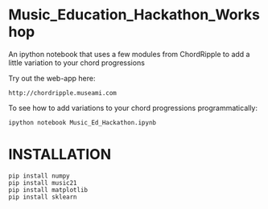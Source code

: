# Music_Education_Hackathon_Workshop

An ipython notebook that uses a few modules from ChordRipple to add a little variation to your chord progressions

Try out the web-app here:
    
    http://chordripple.museami.com


To see how to add variations to your chord progressions programmatically: 

    ipython notebook Music_Ed_Hackathon.ipynb


INSTALLATION
============

    pip install numpy
    pip install music21
    pip install matplotlib
    pip install sklearn


